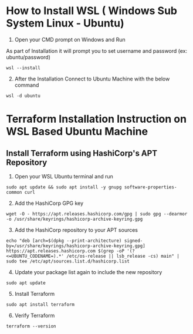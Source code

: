 # How to Install WSL ( Windows Sub System Linux - Ubuntu)  

1. Open your CMD prompt on Windows and Run

As part of Installation it will prompt you to set username and password (ex: ubuntu/password)

```
wsl --install
```

2. After the Installation Connect to Ubuntu Machine with the below command

```
wsl -d ubuntu
```

# Terraform Installation Instruction on WSL Based Ubuntu Machine  

## Install Terraform using HashiCorp's APT Repository  

1. Open your WSL Ubuntu terminal and run  

```
sudo apt update && sudo apt install -y gnupg software-properties-common curl
```

2. Add the HashiCorp GPG key  

```
wget -O - https://apt.releases.hashicorp.com/gpg | sudo gpg --dearmor -o /usr/share/keyrings/hashicorp-archive-keyring.gpg
```


3. Add the HashiCorp repository to your APT sources

```
echo "deb [arch=$(dpkg --print-architecture) signed-by=/usr/share/keyrings/hashicorp-archive-keyring.gpg] https://apt.releases.hashicorp.com $(grep -oP '(?<=UBUNTU_CODENAME=).*' /etc/os-release || lsb_release -cs) main" | sudo tee /etc/apt/sources.list.d/hashicorp.list
```

4. Update your package list again to include the new repository

```
sudo apt update
```


5. Install Terraform

```
sudo apt install terraform
```


6. Verify Terraform

```
terraform --version
```

   
